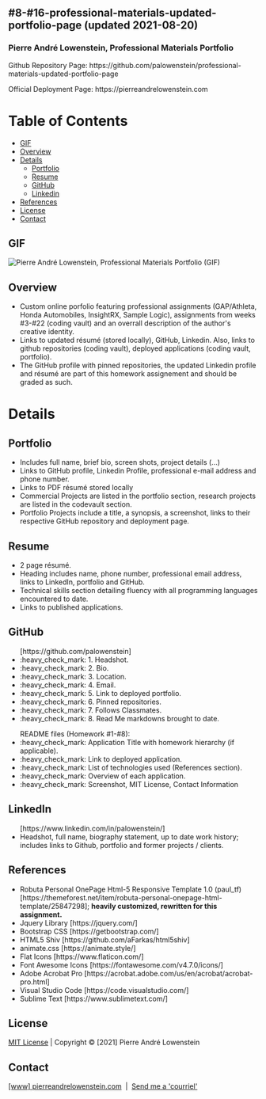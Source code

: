## #8-#16-professional-materials-updated-portfolio-page (updated 2021-08-20)

<h3>Pierre Andr&eacute; Lowenstein, Professional Materials Portfolio</h3>
<p>Github Repository Page: https://github.com/palowenstein/professional-materials-updated-portfolio-page</p>
<p>Official Deployment Page: https://pierreandrelowenstein.com</p>

# Table of Contents
  * [GIF](#Gif)
  * [Overview](#Overview)
  * [Details](#Details)
	* [Portfolio](#Portfolio)
  	* [Resume](#Resume)
  	* [GitHub](#GitHub)
  	* [Linkedin](#Linkedin)
  * [References](#References)
  * [License](#License)
  * [Contact](#Contact)

## GIF
![Pierre Andr&eacute; Lowenstein, Professional Materials Portfolio (GIF)](./demo_assets/16-pierre-andre-lowenstein-portfolio-demo.gif?raw=true "Pierre Andr&eacut; Lowenstein, Professional Materials Portfolio")

## Overview
<ul>
<li>Custom online porfolio featuring professional assignments (GAP/Athleta, Honda Automobiles, InsightRX, Sample Logic), assignments from weeks #3-#22 (coding vault) and an overrall description of the author's creative identity.</li>
<li>Links to updated r&eacute;sum&eacute; (stored locally), GitHub, Linkedin. Also, links to github repositories (coding vault), deployed applications (coding vault, portfolio).</li>
<li>The GitHub profile with pinned repositories, the updated Linkedin profile and r&eacute;sum&eacute; are part of this homework assignement and should be graded as such.</li>
</ul>

# Details

## Portfolio
<ul>
  <li>Includes full name, brief bio, screen shots, project details (...)</li>
  <li>Links to GitHub profile, Linkedin Profile, professional e-mail address and phone number.</li>
  <li>Links to PDF r&eacute;sum&eacute; stored locally</li>
  <li>Commercial Projects are listed in the portfolio section, research projects are listed in the codevault section.</li>
  <li>Portfolio Projects include a title, a synopsis, a screenshot, links to their respective GitHub repository and deployment page.</li>
</ul>

## Resume
<ul>
  <li>2 page r&eacute;sum&eacute;.</li>
  <li>Heading includes name, phone number, professional email address, links to LinkedIn, portfolio and GitHub.</li>
  <li>Technical skills section detailing fluency with all programming languages encountered to date.</li>
  <li>Links to published applications.</li>
</ul>

## GitHub
<ul>[https://github.com/palowenstein]
  <li>:heavy_check_mark: 1. Headshot.</li>
  <li>:heavy_check_mark: 2. Bio.</li>
  <li>:heavy_check_mark: 3. Location.</li>
  <li>:heavy_check_mark: 4. Email.</li>
  <li>:heavy_check_mark: 5. Link to deployed portfolio.</li>
  <li>:heavy_check_mark: 6. Pinned repositories.</li>
  <li>:heavy_check_mark: 7. Follows Classmates.</li>
  <li>:heavy_check_mark: 8. Read Me markdowns brought to date.</li>
</ul>

<ul>README files (Homework #1-#8):
  <li>:heavy_check_mark: Application Title with homework hierarchy (if applicable).</li>
  <li>:heavy_check_mark: Link to deployed application.</li>
  <li>:heavy_check_mark: List of technologies used (References section).</li>
  <li>:heavy_check_mark: Overview of each application.</li>
  <li>:heavy_check_mark: Screenshot, MIT License, Contact Information</li>
</ul>

## LinkedIn
<ul>[https://www.linkedin.com/in/palowenstein/]
  <li>Headshot, full name, biography statement, up to date work history; includes links to Github, portfolio and former projects / clients.</li>
</ul> 

## References
<ul>
<li>Robuta Personal OnePage Html-5 Responsive Template 1.0 (paul_tf) [https://themeforest.net/item/robuta-personal-onepage-html-template/25847298]; <strong>heavily customized, rewritten for this assignment.</strong></li>
<li>Jquery Library [https://jquery.com/]</li>
<li>Bootstrap CSS [https://getbootstrap.com/]</li>
<li>HTML5 Shiv [https://github.com/aFarkas/html5shiv]</li>
<li>animate.css [https://animate.style/]</li>
<li>Flat Icons [https://www.flaticon.com/]</li>
<li>Font Awesome Icons [https://fontawesome.com/v4.7.0/icons/]</li>
<li>Adobe Acrobat Pro [https://acrobat.adobe.com/us/en/acrobat/acrobat-pro.html]</li>
<li>Visual Studio Code [https://code.visualstudio.com/]</li>
<li>Sublime Text [https://www.sublimetext.com/]</li>
</ul>

## License
<p>
<a href="./MITlicense.txt">MIT License</a> | Copyright © [2021] Pierre André Lowenstein
</p>

## Contact
<p>
<a href="https://pierreandrelowenstein.com" title="[www] Pierre Andr&eacute; Lowenstein" target="_blank">[www] pierreandrelowenstein.com</a>
&nbsp;|&nbsp;
<a href="mailto:coder@pierreandrelowenstein.com" title="Courriel">Send me a 'courriel'</a>
</p>